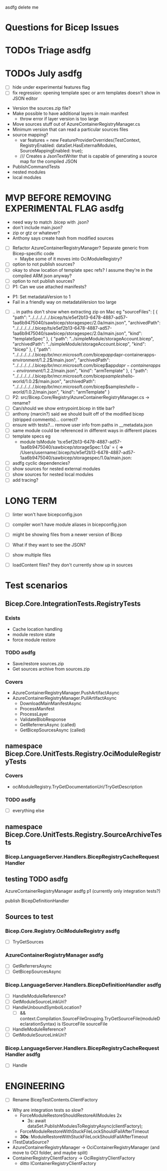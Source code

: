 ﻿asdfg delete me

# Questions for Bicep Issues

# TODOs Triage asdfg


# TODOs July asdfg
* [ ] hide under experimental features flag
* [ ] fix regression: opening template spec or arm templates doesn't show in JSON editor
* Version the sources.zip file?
* Make possible to have additional layers in main manifest
  * throw error if layer version is too large
* Move sources stuff out of AzureContainerRegistryManager.cs
* Minimum version that can read a particular sources files
* source mapping?
  * var features = new FeatureProviderOverrides(TestContext, RegistryEnabled: dataSet.HasExternalModules, SourceMappingEnabled: true);
  * /// Creates a JsonTextWriter that is capable of generating a source map for the compiled JSON
* PublishCommandTests
* nested modules
* local modules

# MVP BEFORE REMOVING EXPERIMENTAL FLAG asdfg
* need way to match .bicep with .json?
* don't include main.json?
* zip or gtz or whatever?
* Anthony says create hash from modified sources
* [ ] Refactor AzureContainerRegistryManager?  Separate generic from Bicep-specific code
  * Maybe some of it moves into OciModuleRegistry?
* [ ] option to not publish sources?
* [ ] okay to show location of template spec refs?  I assume they're in the compiled ARM json anyway?
* [ ] option to not publish sources?
* [ ] P1: Can we use attached manifests?
* P1: Set metadataVersion to 1
* Fail in a friendly way on metadataVersion too large
* [ ] .. in paths don't show when extracting zip on Mac
  eg "sourceFiles": [
    {
      "path": "../../../../../.bicep/ts/e5ef2b13-6478-4887-ad57-1aa6b9475040/sawbicep/storagespec/2.0a/main.json",
      "archivedPath": "../../../../../.bicep/ts/e5ef2b13-6478-4887-ad57-1aa6b9475040/sawbicep/storagespec/2.0a/main.json",
      "kind": "templateSpec"
    },
    {
      "path": "../simpleModule/storageAccount.bicep",
      "archivedPath": "../simpleModule/storageAccount.bicep",
      "kind": "bicep"
    },
    {
      "path": "../../../../../.bicep/br/mcr.microsoft.com/bicep$app$dapr-containerapps-environment/1.2.2$/main.json",
      "archivedPath": "../../../../../.bicep/br/mcr.microsoft.com/bicep$app$dapr-containerapps-environment/1.2.2$/main.json",
      "kind": "armTemplate"
    },
    {
      "path": "../../../../../.bicep/br/mcr.microsoft.com/bicep$samples$hello-world/1.0.2$/main.json",
      "archivedPath": "../../../../../.bicep/br/mcr.microsoft.com/bicep$samples$hello-world/1.0.2$/main.json",
      "kind": "armTemplate"
    }
* [ ] P2: src/Bicep.Core/Registry/AzureContainerRegistryManager.cs -> rename?
* [ ] Can/should we show entrypoint.bicep in title bar?
* [ ] anthony (marcin?) said we should built off of the modified bicep (stripped comments)...  correct?
* [ ] ensure with tests?... remove user info from paths in __metadata.json
* [ ] same module could be referenced in different ways in different places
* [ ] template specs eg
  * module tsModule 'ts:e5ef2b13-6478-4887-ad57-1aa6b9475040/sawbicep/storageSpec:1.0a' = {
     =>
  /Users/username/.bicep/ts/e5ef2b13-6478-4887-ad57-1aa6b9475040/sawbicep/storagespec/1.0a/main.json:
* [ ] asdfg cyclic dependencies?
* [ ] show sources for nested external modules
* [ ] show sources for nested local modules
* [ ] add tracing?

# LONG TERM
* [ ] linter won't have bicepconfig.json
* [ ] compiler won't have module aliases in bicepconfig.json
* [ ] might be showing files from a newer version of Bicep
* [ ] What if they want to see the JSON?
* [ ] show multiple files
* [ ] loadContent files?  they don't currently show up in sources



# Test scenarios

## Bicep.Core.IntegrationTests.RegistryTests
### Exists
* Cache location handling
* module restore state
* force module restore
### TODO asdfg
* Save/restore sources.zip
* Get sources archive from sources.zip
### Covers
* AzureContainerRegistryManager.PushArtifactAsync
* AzureContainerRegistryManager.PullArtifactAsync
  * DownloadMainManifestAsync
  * ProcessManifest
  * ProcessLayer
  * ValidateBlobResponse
  * GetReferrersAsync (called)
  * GetBicepSourcesAsync (called)

## namespace Bicep.Core.UnitTests.Registry.OciModuleRegistryTests
### Covers
* ociModuleRegistry.TryGetDocumentationUri/TryGetDescription
### TODO asdfg
* [ ] everything else

## namespace Bicep.Core.UnitTests.Registry.SourceArchiveTests

### Bicep.LanguageServer.Handlers.BicepRegistryCacheRequestHandler



## testing TODO asdfg
AzureContainerRegistryManager asdfg p1 (currently only integration tests?)

publish
BicepDefinitionHandler

## Sources to test
### Bicep.Core.Registry.OciModuleRegistry  asdfg
* [ ] TryGetSources
### AzureContainerRegistryManager asdfg
* [ ] GetReferrersAsync
* [ ] GetBicepSourcesAsync
### Bicep.LanguageServer.Handlers.BicepDefinitionHandler asdfg
* [ ] HandleModuleReference?
* [ ] GetModuleSourceLinkUri?
* [ ] HandleUnboundSymbolLocation?
  * [ ] && context.Compilation.SourceFileGrouping.TryGetSourceFile(moduleDeclarationSyntax) is ISourceFile sourceFile
* [ ] HandleModuleReference?
* [ ] GetModuleSourceLinkUri?
### Bicep.LanguageServer.Handlers.BicepRegistryCacheRequestHandler asdfg
* [ ] Handle



# ENGINEERING
* [ ] Rename BicepTestContents.ClientFactory
* Why are integration tests so slow?
  * ForceModuleRestoreShouldRestoreAllModules 2x
    * 3s: await dataSet.PublishModulesToRegistryAsync(clientFactory);
  * ForceModuleRestoreWithStuckFileLockShouldFailAfterTimeout
  * **30s**: ModuleRestoreWithStuckFileLockShouldFailAfterTimeout
* ITestDataSource?
* AzureContainerRegistryManager -> OciContainerRegistryManager (and move to OCI folder, and maybe split)
* ContainerRegistryClientFactory -> OciRegistryClientFactory
  * ditto IContainerRegistryClientFactory

